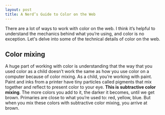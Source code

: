 ```yaml
---
layout: post
title: A Nerd’s Guide to Color on the Web
---
```


There are a lot of ways to work with color on the web. I think it’s helpful to understand the mechanics behind what you’re using, and color is no exception. Let's delve into some of the technical details of color on the web.

## Color mixing

A huge part of working with color is understanding that the way that you used color as a child doesn’t work the same as how you use color on a computer because of color mixing. As a child, you’re working with paint. Paint and inks from a printer have tiny particles called pigments that mix together and reflect to present color to your eye. **This is subtractive color mixing**. The more colors you add to it, the darker it becomes, until we get brown. Primaries are close to what you’re used to: red, yellow, blue. But when you mix these colors with subtractive color mixing, you arrive at brown.